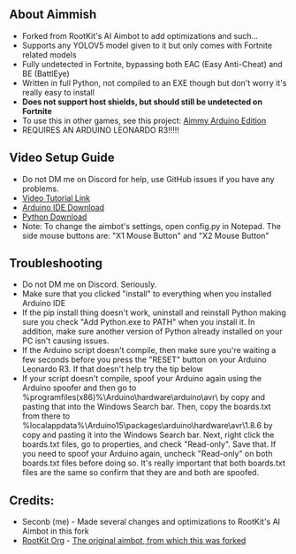 ## About Aimmish
- Forked from RootKit's AI Aimbot to add optimizations and such...
- Supports any YOLOV5 model given to it but only comes with Fortnite related models
- Fully undetected in Fortnite, bypassing both EAC (Easy Anti-Cheat) and BE (BattlEye)
- Written in full Python, not compiled to an EXE though but don't worry it's really easy to install
- **Does not support host shields, but should still be undetected on Fortnite**
- To use this in other games, see this project: [Aimmy Arduino Edition](https://github.com/Seconb/Aimmy-Arduino-Edition)
- REQUIRES AN ARDUINO LEONARDO R3!!!!!

## Video Setup Guide
- Do not DM me on Discord for help, use GitHub issues if you have any problems.
- [Video Tutorial Link](https://streamable.com/srqx16)
- [Arduino IDE Download](https://downloads.arduino.cc/arduino-1.8.19-windows.exe)
- [Python Download](https://www.python.org/ftp/python/3.9.10/python-3.9.10-amd64.exe)
- Note: To change the aimbot's settings, open config.py in Notepad. The side mouse buttons are: "X1 Mouse Button" and "X2 Mouse Button"

## Troubleshooting
- Do not DM me on Discord. Seriously.
- Make sure that you clicked "install" to everything when you installed Arduino IDE
- If the pip install thing doesn't work, uninstall and reinstall Python making sure you check "Add Python.exe to PATH" when you install it. In addition, make sure another version of Python already installed on your PC isn't causing issues.
- If the Arduino script doesn't compile, then make sure you're waiting a few seconds before you press the "RESET" button on your Arduino Leonardo R3. If that doesn't help try the tip below
- If your script doesn't compile, spoof your Arduino again using the Arduino spoofer and then go to %programfiles(x86)%\Arduino\hardware\arduino\avr\ by copy and pasting that into the Windows Search bar. Then, copy the boards.txt from there to %localappdata%\Arduino15\packages\arduino\hardware\avr\1.8.6 by copy and pasting it into the Windows Search bar. Next, right click the boards.txt files, go to properties, and check "Read-only". Save that. If you need to spoof your Arduino again, uncheck "Read-only" on both boards.txt files before doing so. It's really important that both boards.txt files are the same so confirm that they are and both are spoofed.
## Credits:
- Seconb (me) - Made several changes and optimizations to RootKit's AI Aimbot in this fork
- [RootKit Org](https://rootkit.org/) - [The original aimbot, from which this was forked](https://github.com/RootKit-Org/AI-Aimbot)
